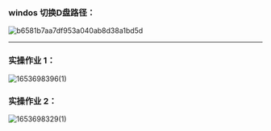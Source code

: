 ### windos 切换D盘路径：

![b6581b7aa7df953a040ab8d38a1bd5d](https://user-images.githubusercontent.com/68007558/170802441-953e3878-1bd7-4103-a292-ce006dc4f0dc.png)


----
### 实操作业 1：

![1653698396(1)](https://user-images.githubusercontent.com/68007558/170802915-a20eaa38-cbc2-4c79-9151-ac781d32b8be.png)


### 实操作业 2：

![1653698329(1)](https://user-images.githubusercontent.com/68007558/170802898-93b76f81-c775-46f0-b8ac-d4f5fc16ccb4.png)
